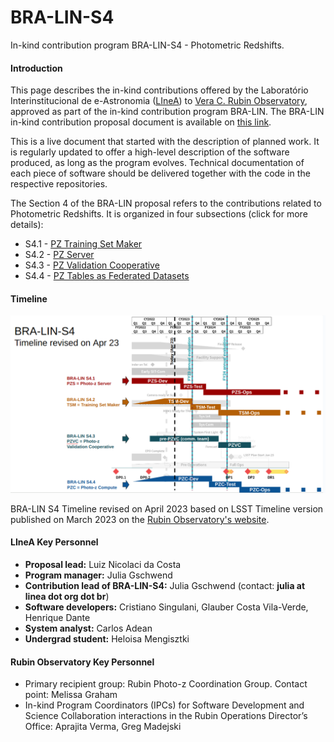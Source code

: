 # BRA-LIN-S4     

In-kind contribution program BRA-LIN-S4 - Photometric Redshifts.

#### Introduction

This page describes the in-kind contributions offered by the Laboratório Interinstitucional de e-Astronomia ([LIneA](http://www.linea.org.br)) to [Vera C. Rubin Observatory](https://www.lsst.org/), approved as part of the in-kind contribution program BRA-LIN. The BRA-LIN in-kind contribution proposal document is available on [this link](https://docs.google.com/document/d/1JWUG2vxxPD1DwrbQsZwI1q_2lk2TIGnHGHNbaq2zAbk/edit?usp=sharing). 

This is a live document that started with the description of planned work. It is regularly updated to offer a high-level description of the software produced, as long as the program evolves. Technical documentation of each piece of software should be delivered together with the code in the respective repositories. 

The Section 4 of the BRA-LIN proposal refers to the contributions related to Photometric Redshifts. It is organized in four subsections (click for more details):  

* S4.1 - [PZ Training Set Maker](s4_1.md)
* S4.2 - [PZ Server](s4_2.md) 
* S4.3 - [PZ Validation Cooperative](s4_3.md)
* S4.4 - [PZ Tables as Federated Datasets](s4_4.md) 


#### Timeline



![BRA-LIN Timeline](BRA-LIN-S4_Timeline_v_Apr23.png)

BRA-LIN S4 Timeline revised on April 2023 based on LSST Timeline version published on March 2023 on the [Rubin Observatory's website](https://gallery.lsst.org/bp/#/folder/2358063/64810213).

#### LIneA Key Personnel

- **Proposal lead:** Luiz Nicolaci da Costa
- **Program manager:** Julia Gschwend
- **Contribution lead of BRA-LIN-S4:** Julia Gschwend (contact: **julia at linea dot org dot br**)
- **Software developers:** Cristiano Singulani, Glauber Costa Vila-Verde, Henrique Dante 
- **System analyst:** Carlos Adean
- **Undergrad student:** Heloisa Mengisztki

#### Rubin Observatory Key Personnel

- Primary recipient group: Rubin Photo-z Coordination Group. Contact point: Melissa Graham  
- In-kind Program Coordinators (IPCs) for Software Development and Science Collaboration interactions in the Rubin Operations Director’s Office: Aprajita Verma, Greg Madejski
